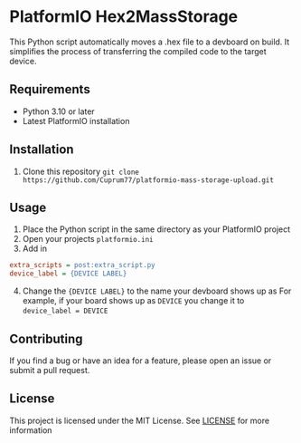 # PlatformIO Hex2MassStorage
This Python script automatically moves a .hex file to a devboard on build. It simplifies the process of transferring the compiled code to the target device.

## Requirements
* Python 3.10 or later
* Latest PlatformIO installation

## Installation
1. Clone this repository `git clone https://github.com/Cuprum77/platformio-mass-storage-upload.git`

## Usage
1. Place the Python script in the same directory as your PlatformIO project
2. Open your projects `platformio.ini`
3. Add in 
```ini
extra_scripts = post:extra_script.py
device_label = {DEVICE LABEL}
```
4. Change the `{DEVICE LABEL}` to the name your devboard shows up as
For example, if your board shows up as `DEVICE` you change it to `device_label = DEVICE`

## Contributing
If you find a bug or have an idea for a feature, please open an issue or submit a pull request.

## License
This project is licensed under the MIT License. See [LICENSE](LICENSE) for more information